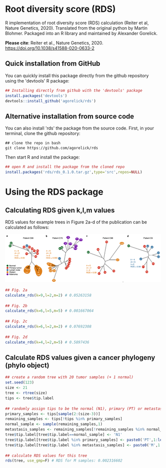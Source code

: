 # Root diversity score (RDS)

R implementation of root diversity score (RDS) calculation (Reiter et al, Nature Genetics, 2020). Translated from the original python by Martin Blohmer. Packaged into an R library and maintained by Alexander Gorelick.

**Please cite**: Reiter et al., Nature Genetics, 2020. https://doi.org/10.1038/s41588-020-0633-2

## Quick installation from GitHub

You can quickly install this package directly from the github repository using the 'devtools' R package:
```r
## Installing directly from github with the 'devtools' package
install.packages('devtools')
devtools::install_github('agorelick/rds')
```

## Alternative installation from source code

You can also install 'rds' the package from the source code. First, in your terminal, clone the github repository:
```
## clone the repo in bash
git clone https://github.com/agorelick/rds
```

Then start R and install the package:
```r
## open R and install the package from the cloned repo
install.packages('rds/rds_0.1.0.tar.gz',type='src',repos=NULL)
```

# Using the RDS package

## Calculating RDS given k,l,m values
RDS values for example trees in Figure 2a-d of the publication can be calculated as follows:

![alt text](https://github.com/agorelick/rds/blob/main/etc/fig2a-d.png "Examples of RDS calculations from Figure 2a-d.")

```r
## Fig. 2a
calculate_rds(k=9,l=2,m=2) # 0.05263158

## Fig. 2b
calculate_rds(k=6,l=5,m=5) # 0.001667064

## Fig. 2c
calculate_rds(k=6,l=2,m=2) # 0.07692308

## Fig. 2d
calculate_rds(k=4,l=2,m=5) # 0.5897436
```

## Calculate RDS values given a cancer phylogeny (phylo object)

```r
## create a random tree with 20 tumor samples (+ 1 normal)
set.seed(123)
size <- 21
tree <- rtree(size)
tips <- tree$tip.label

## randomly assign tips to be the normal (N1), primary (PT) or metastasis (M) samples
primary_samples <- tips[sample(2:(size-3))]
remaining_samples <- tips[!tips %in% primary_samples]
normal_sample <- sample(remaining_samples,1)
metastasis_samples <- remaining_samples[!remaining_samples %in% normal_sample]
tree$tip.label[tree$tip.label==normal_sample] <- 'N1'
tree$tip.label[tree$tip.label %in% primary_samples] <- paste0('PT',1:length(primary_samples))
tree$tip.label[tree$tip.label %in% metastasis_samples] <- paste0('M',1:length(metastasis_samples))

## calculate RDS values for this tree
rds(tree, use_gmp=F) # RDS for M samples: 0.002316602
```




